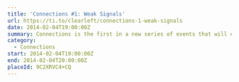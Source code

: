 ```yaml
---
title: 'Connections #1: Weak Signals'
url: https://ti.to/clearleft/connections-1-weak-signals
date: 2014-02-04T19:00:00Z
summary: Connections is the first in a new series of events that will explore the edges of design, technology and science.
category:
  - Connections
start: 2014-02-04T19:00:00Z
end: 2014-02-04T20:00:00Z
placeId: 9C2XRVC4+CQ
---
```


